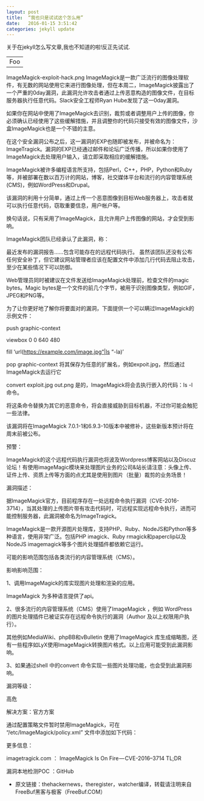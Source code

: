 ```yaml
---
layout: post
title:  “我也只是试试这个怎么用”
date:   2016-01-15 3:51:42
categories: jekyll update
---
```

关于在jekyll怎么写文章,我也不知道的啦!反正先试试.
<table>
    <tr>
        <td>Foo</td>
    </tr>
</table>

ImageMagick-exploit-hack.png
ImageMagick是一款广泛流行的图像处理软件，有无数的网站使用它来进行图像处理，但在本周二，ImageMagick披露出了一个严重的0day漏洞，此漏洞允许攻击者通过上传恶意构造的图像文件，在目标服务器执行任意代码。Slack安全工程师Ryan Hube发现了这一0day漏洞。


如果你在网站中使用了ImageMagick去识别，裁剪或者调整用户上传的图像，你必须确认已经使用了这些缓解措施，并且调整你的代码只接受有效的图像文件，沙盒ImageMagick也是一个不错的主意。

在这个安全漏洞公布之后，这一漏洞的EXP也随即被发布，并被命名为：ImageTragick。漏洞的EXP已经通过邮件和论坛广泛传播，所以如果你使用了ImageMagick去处理用户输入，请立即采取相应的缓解措施。

ImageMagick被许多编程语言所支持，包括Perl，C++，PHP，Python和Ruby等，并被部署在数以百万计的网站，博客，社交媒体平台和流行的内容管理系统(CMS)，例如WordPress和Drupal。

该漏洞的利用十分简单，通过上传一个恶意图像到目标Web服务器上，攻击者就可以执行任意代码，窃取重要信息，用户帐户等。

换句话说，只有采用了ImageMagick，且允许用户上传图像的网站，才会受到影响。

ImageMagick团队已经承认了此漏洞，称：

最近发布的漏洞报告……包含可能存在的远程代码执行。
虽然该团队还没有公布任何安全补丁，但它建议网站管理者应该在配置文件中添加几行代码去阻止攻击，至少在某些情况下可以防御。

Web管理员同时被建议在文件发送给ImageMagick处理前，检查文件的magic bytes。Magic bytes是一个文件的前几个字节，被用于识别图像类型，例如GIF，JPEG和PNG等。

为了让你更好地了解你将要面对的漏洞，下面提供一个可以瞒过ImageMagick的示例文件：

push graphic-context

viewbox 0 0 640 480

fill ‘url(https://example.com/image.jpg“|ls “-la)’

pop graphic-context
将其保存为任意的扩展名，例如expoit.jpg，然后通过ImageMagick去运行它

convert exploit.jpg out.png
是的，ImageMagick将会去执行嵌入的代码：ls -l命令。

将这条命令替换为其它的恶意命令，将会直接威胁到目标机器，不过你可能会触犯一些法律。

该漏洞将在ImageMagick 7.0.1-1和6.9.3-10版本中被修补，这些新版本预计将在周末前被公布。

预警：

ImageMagick的这个远程代码执行漏洞也将波及Wordpress博客网站以及Discuz论坛！有使用imageMagic模块来处理图片业务的公司&站长请注意：头像上传、证件上传、资质上传等方面的点尤其是使用到图片（批量）裁剪的业务场景！

漏洞描述：

据ImageMagick官方，目前程序存在一处远程命令执行漏洞（CVE-2016-3714），当其处理的上传图片带有攻击代码时，可远程实现远程命令执行，进而可能控制服务器，此漏洞被命名为ImageTragick。

ImageMagick是一款开源图片处理库，支持PHP、Ruby、NodeJS和Python等多种语言，使用非常广泛。包括PHP imagick、Ruby rmagick和paperclip以及NodeJS imagemagick等多个图片处理插件都依赖它运行。

可能的影响范围包括各类流行的内容管理系统（CMS）。

影响影响范围：

1、调用ImageMagick的库实现图片处理和渲染的应用。

ImageMagick 为多种语言提供了api。

2、很多流行的内容管理系统（CMS）使用了ImageMagick ，例如 WordPress 的图片处理插件已被证实存在远程命令执行的漏洞（Author 及以上权限用户执行）。

其他例如MediaWiki、phpBB和vBulletin 使用了ImageMagick 库生成缩略图，还有一些程序如LyX使用ImageMagick转换图片格式。以上应用可能受到此漏洞影响。

3、如果通过shell 中的convert 命令实现一些图片处理功能，也会受到此漏洞影响。

漏洞等级：

高危

解决方案：官方方案

通过配置策略文件暂时禁用ImageMagick，可在 “/etc/ImageMagick/policy.xml” 文件中添加如下代码：

<policymap>
  <policy domain="coder" rights="none" pattern="EPHEMERAL" />
  <policy domain="coder" rights="none" pattern="URL" />
  <policy domain="coder" rights="none" pattern="HTTPS" />
  <policy domain="coder" rights="none" pattern="MVG" />
  <policy domain="coder" rights="none" pattern="MSL" />
</policymap>
更多信息：

imagetragick.com ： ImageMagick Is On Fire — CVE-2016–3714 TL;DR

漏洞本地检测POC ：GitHub

 * 原文链接：thehackernews，theregister，watcher编译，转载请注明来自FreeBuf黑客与极客（FreeBuf.COM）